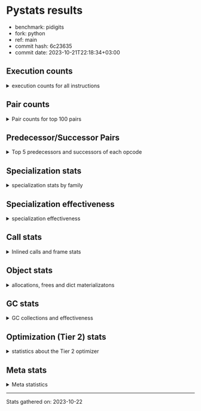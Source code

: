 
# Pystats results

- benchmark: pidigits
- fork: python
- ref: main
- commit hash: 6c23635
- commit date: 2023-10-21T22:18:34+03:00

## Execution counts

<details>
<summary> execution counts for all instructions </summary>

|Name | Count | Self | Cumulative | Miss ratio | 
|---|---:|---:|---:|---:|
| LOAD_FAST | 8,050,080 | 16.9% | 16.9% |  |
| BINARY_OP_MULTIPLY_INT | 6,615,300 | 13.9% | 30.7% |  |
| LOAD_FAST_LOAD_FAST | 5,699,100 | 11.9% | 42.6% |  |
| BINARY_OP_ADD_INT | 4,422,900 | 9.3% | 51.9% |  |
| STORE_FAST_STORE_FAST | 4,144,800 | 8.7% | 60.6% |  |
| LOAD_CONST | 3,506,940 | 7.3% | 67.9% |  |
| RESUME_CHECK | 2,072,580 | 4.3% | 72.3% |  |
| UNPACK_SEQUENCE_TUPLE | 2,072,400 | 4.3% | 76.6% |  |
| RETURN_VALUE | 1,952,580 | 4.1% | 80.7% |  |
| LOAD_GLOBAL_MODULE | 1,554,640 | 3.3% | 83.9% |  |
| CALL_PY_EXACT_ARGS | 1,554,420 | 3.3% | 87.2% |  |
| STORE_FAST | 1,036,560 | 2.2% | 89.4% |  |
| BINARY_OP | 1,036,460 | 2.2% | 91.5% |  |
| BUILD_TUPLE | 1,036,200 | 2.2% | 93.7% |  |
| POP_JUMP_IF_FALSE | 518,160 | 1.1% | 94.8% |  |
| INTERPRETER_EXIT | 518,160 | 1.1% | 95.9% |  |
| COMPARE_OP_INT | 518,160 | 1.1% | 97.0% |  |
| JUMP_BACKWARD | 409,140 | 0.9% | 97.8% |  |
| LOAD_GLOBAL_BUILTIN | 398,220 | 0.8% | 98.7% |  |
| CALL_BUILTIN_FAST | 398,100 | 0.8% | 99.5% |  |
| POP_TOP | 120,120 | 0.3% | 99.7% |  |
| YIELD_VALUE | 120,000 | 0.3% | 100.0% |  |
| CALL | 560 | 0.0% | 100.0% |  |
| PUSH_NULL | 300 | 0.0% | 100.0% |  |
| LOAD_GLOBAL | 180 | 0.0% | 100.0% |  |
| NOP | 120 | 0.0% | 100.0% |  |
| LOAD_DEREF | 120 | 0.0% | 100.0% |  |
| CALL_BUILTIN_CLASS | 120 | 0.0% | 100.0% |  |
| LOAD_ATTR_MODULE | 100 | 0.0% | 100.0% |  |
| RETURN_GENERATOR | 60 | 0.0% | 100.0% |  |
| RERAISE | 60 | 0.0% | 100.0% |  |
| MAKE_FUNCTION | 60 | 0.0% | 100.0% |  |
| LOAD_ATTR | 60 | 0.0% | 100.0% |  |
| COPY_FREE_VARS | 60 | 0.0% | 100.0% |  |
| CALL_INTRINSIC_1 | 60 | 0.0% | 100.0% |  |
| CALL_FUNCTION_EX | 60 | 0.0% | 100.0% |  |
| BINARY_OP_SUBTRACT_FLOAT | 60 | 0.0% | 100.0% |  |
| COMPARE_OP | 20 | 0.0% | 100.0% |  |


</details>

## Pair counts

<details>
<summary> Pair counts for top 100 pairs </summary>

|Pair | Count | Self | Cumulative | 
|---|---:|---:|---:|
| LOAD_FAST_LOAD_FAST BINARY_OP_MULTIPLY_INT | 5,699,100 | 11.9% | 11.9% |
| UNPACK_SEQUENCE_TUPLE STORE_FAST_STORE_FAST | 2,072,400 | 4.3% | 16.3% |
| STORE_FAST_STORE_FAST STORE_FAST_STORE_FAST | 2,072,400 | 4.3% | 20.6% |
| LOAD_FAST UNPACK_SEQUENCE_TUPLE | 2,072,400 | 4.3% | 25.0% |
| LOAD_FAST BINARY_OP_ADD_INT | 2,072,400 | 4.3% | 29.3% |
| BINARY_OP_MULTIPLY_INT LOAD_FAST_LOAD_FAST | 2,072,400 | 4.3% | 33.6% |
| BINARY_OP_MULTIPLY_INT LOAD_FAST | 2,072,400 | 4.3% | 38.0% |
| BINARY_OP_ADD_INT LOAD_FAST_LOAD_FAST | 2,072,400 | 4.3% | 42.3% |
| RESUME_CHECK LOAD_FAST | 1,952,400 | 4.1% | 46.4% |
| CALL_PY_EXACT_ARGS RESUME_CHECK | 1,554,360 | 3.3% | 49.7% |
| STORE_FAST_STORE_FAST LOAD_FAST_LOAD_FAST | 1,554,300 | 3.3% | 52.9% |
| BINARY_OP_MULTIPLY_INT BINARY_OP_ADD_INT | 1,554,300 | 3.3% | 56.2% |
| LOAD_FAST LOAD_CONST | 1,434,360 | 3.0% | 59.2% |
| LOAD_GLOBAL_MODULE LOAD_FAST | 1,434,300 | 3.0% | 62.2% |
| RETURN_VALUE STORE_FAST | 1,036,260 | 2.2% | 64.3% |
| LOAD_CONST CALL_PY_EXACT_ARGS | 1,036,200 | 2.2% | 66.5% |
| BINARY_OP_ADD_INT BINARY_OP | 1,036,200 | 2.2% | 68.7% |
| BINARY_OP RETURN_VALUE | 1,036,200 | 2.2% | 70.8% |
| LOAD_FAST BINARY_OP_MULTIPLY_INT | 916,200 | 1.9% | 72.8% |
| LOAD_CONST LOAD_FAST | 916,200 | 1.9% | 74.7% |
| BUILD_TUPLE RETURN_VALUE | 916,200 | 1.9% | 76.6% |
| BINARY_OP_MULTIPLY_INT LOAD_CONST | 916,200 | 1.9% | 78.5% |
| BINARY_OP_ADD_INT BUILD_TUPLE | 916,200 | 1.9% | 80.4% |
| LOAD_CONST BINARY_OP_ADD_INT | 796,200 | 1.7% | 82.1% |
| STORE_FAST LOAD_FAST | 638,280 | 1.3% | 83.4% |
| LOAD_CONST LOAD_CONST | 638,100 | 1.3% | 84.8% |
| COMPARE_OP_INT POP_JUMP_IF_FALSE | 518,160 | 1.1% | 85.9% |
| STORE_FAST_STORE_FAST LOAD_FAST | 518,100 | 1.1% | 86.9% |
| RETURN_VALUE COMPARE_OP_INT | 518,100 | 1.1% | 88.0% |
| LOAD_FAST LOAD_GLOBAL_MODULE | 518,100 | 1.1% | 89.1% |
| CACHE RESUME_CHECK | 518,100 | 1.1% | 90.2% |
| JUMP_BACKWARD LOAD_GLOBAL_MODULE | 409,140 | 0.9% | 91.1% |
| RETURN_VALUE INTERPRETER_EXIT | 398,160 | 0.8% | 91.9% |
| STORE_FAST LOAD_GLOBAL_MODULE | 398,140 | 0.8% | 92.7% |
| LOAD_GLOBAL_BUILTIN LOAD_FAST | 398,100 | 0.8% | 93.6% |
| LOAD_FAST LOAD_GLOBAL_BUILTIN | 398,100 | 0.8% | 94.4% |
| LOAD_FAST CALL_BUILTIN_FAST | 398,100 | 0.8% | 95.2% |
| CALL_BUILTIN_FAST CALL_PY_EXACT_ARGS | 398,100 | 0.8% | 96.1% |
| BINARY_OP_ADD_INT LOAD_CONST | 398,100 | 0.8% | 96.9% |
| POP_JUMP_IF_FALSE JUMP_BACKWARD | 289,200 | 0.6% | 97.5% |
| POP_JUMP_IF_FALSE LOAD_GLOBAL_MODULE | 228,900 | 0.5% | 98.0% |
| LOAD_GLOBAL_MODULE LOAD_CONST | 120,060 | 0.3% | 98.2% |
| YIELD_VALUE INTERPRETER_EXIT | 120,000 | 0.3% | 98.5% |
| LOAD_FAST YIELD_VALUE | 120,000 | 0.3% | 98.7% |
| LOAD_FAST CALL_PY_EXACT_ARGS | 120,000 | 0.3% | 99.0% |
| LOAD_CONST BUILD_TUPLE | 120,000 | 0.3% | 99.2% |
| BUILD_TUPLE LOAD_FAST | 120,000 | 0.3% | 99.5% |
| RESUME_CHECK POP_TOP | 119,940 | 0.3% | 99.7% |
| POP_TOP JUMP_BACKWARD | 119,940 | 0.3% | 100.0% |
| PUSH_NULL CALL | 240 | 0.0% | 100.0% |
| BINARY_OP BINARY_OP | 240 | 0.0% | 100.0% |
| LOAD_FAST PUSH_NULL | 180 | 0.0% | 100.0% |
| CALL CALL | 160 | 0.0% | 100.0% |
| LOAD_GLOBAL LOAD_GLOBAL_MODULE | 120 | 0.0% | 100.0% |
| CALL_BUILTIN_CLASS RETURN_VALUE | 120 | 0.0% | 100.0% |
| CALL POP_TOP | 120 | 0.0% | 100.0% |
| CALL CALL_BUILTIN_CLASS | 120 | 0.0% | 100.0% |
| RESUME_CHECK LOAD_GLOBAL_BUILTIN | 80 | 0.0% | 100.0% |
| LOAD_GLOBAL_MODULE CALL_PY_EXACT_ARGS | 80 | 0.0% | 100.0% |
| STORE_FAST NOP | 60 | 0.0% | 100.0% |
| STORE_FAST LOAD_DEREF | 60 | 0.0% | 100.0% |
| RETURN_GENERATOR LOAD_FAST | 60 | 0.0% | 100.0% |
| RESUME_CHECK LOAD_GLOBAL | 60 | 0.0% | 100.0% |
| RESUME_CHECK LOAD_CONST | 60 | 0.0% | 100.0% |
| PUSH_NULL LOAD_FAST | 60 | 0.0% | 100.0% |
| POP_TOP RESUME_CHECK | 60 | 0.0% | 100.0% |
| POP_TOP NOP | 60 | 0.0% | 100.0% |
| POP_TOP LOAD_FAST | 60 | 0.0% | 100.0% |
| POP_JUMP_IF_FALSE LOAD_FAST | 60 | 0.0% | 100.0% |
| NOP LOAD_GLOBAL_MODULE | 60 | 0.0% | 100.0% |
| NOP LOAD_DEREF | 60 | 0.0% | 100.0% |
| LOAD_GLOBAL_MODULE LOAD_ATTR_MODULE | 60 | 0.0% | 100.0% |
| LOAD_GLOBAL_BUILTIN LOAD_CONST | 60 | 0.0% | 100.0% |
| LOAD_FAST RETURN_VALUE | 60 | 0.0% | 100.0% |
| LOAD_FAST CALL_FUNCTION_EX | 60 | 0.0% | 100.0% |
| LOAD_FAST CALL | 60 | 0.0% | 100.0% |
| LOAD_DEREF STORE_FAST | 60 | 0.0% | 100.0% |
| LOAD_DEREF PUSH_NULL | 60 | 0.0% | 100.0% |
| LOAD_CONST STORE_FAST | 60 | 0.0% | 100.0% |
| LOAD_CONST MAKE_FUNCTION | 60 | 0.0% | 100.0% |
| LOAD_CONST CALL | 60 | 0.0% | 100.0% |
| LOAD_ATTR_MODULE STORE_FAST | 60 | 0.0% | 100.0% |
| COPY_FREE_VARS RESUME_CHECK | 60 | 0.0% | 100.0% |
| CALL_PY_EXACT_ARGS RETURN_GENERATOR | 60 | 0.0% | 100.0% |
| CALL_INTRINSIC_1 RERAISE | 60 | 0.0% | 100.0% |
| CALL_FUNCTION_EX COPY_FREE_VARS | 60 | 0.0% | 100.0% |
| CALL STORE_FAST | 60 | 0.0% | 100.0% |
| CALL LOAD_FAST | 60 | 0.0% | 100.0% |
| CACHE POP_TOP | 60 | 0.0% | 100.0% |
| CACHE CALL_INTRINSIC_1 | 60 | 0.0% | 100.0% |
| BINARY_OP_SUBTRACT_FLOAT STORE_FAST | 60 | 0.0% | 100.0% |
| RETURN_VALUE LOAD_GLOBAL | 40 | 0.0% | 100.0% |
| RESUME_CHECK LOAD_GLOBAL_MODULE | 40 | 0.0% | 100.0% |
| MAKE_FUNCTION LOAD_GLOBAL_MODULE | 40 | 0.0% | 100.0% |
| LOAD_GLOBAL_MODULE LOAD_GLOBAL_MODULE | 40 | 0.0% | 100.0% |
| LOAD_GLOBAL_MODULE LOAD_ATTR | 40 | 0.0% | 100.0% |
| LOAD_GLOBAL_MODULE CALL | 40 | 0.0% | 100.0% |
| LOAD_GLOBAL_BUILTIN LOAD_GLOBAL_MODULE | 40 | 0.0% | 100.0% |
| LOAD_GLOBAL LOAD_GLOBAL_BUILTIN | 40 | 0.0% | 100.0% |
| LOAD_FAST BINARY_OP_SUBTRACT_FLOAT | 40 | 0.0% | 100.0% |


</details>

## Predecessor/Successor Pairs

<details>
<summary> Top 5 predecessors and successors of each opcode </summary>

### CACHE

<details>
<summary> Successors and predecessors for CACHE </summary>

|Predecessors | Count | Percentage | 
|---|---:|---:|

|Successors | Count | Percentage | 
|---|---:|---:|
| RESUME_CHECK | 518,100 | 100.0% |
| POP_TOP | 60 | 0.0% |
| CALL_INTRINSIC_1 | 60 | 0.0% |


</details>

### INTERPRETER_EXIT

<details>
<summary> Successors and predecessors for INTERPRETER_EXIT </summary>

|Predecessors | Count | Percentage | 
|---|---:|---:|
| RETURN_VALUE | 398,160 | 76.8% |
| YIELD_VALUE | 120,000 | 23.2% |

|Successors | Count | Percentage | 
|---|---:|---:|


</details>

### MAKE_FUNCTION

<details>
<summary> Successors and predecessors for MAKE_FUNCTION </summary>

|Predecessors | Count | Percentage | 
|---|---:|---:|
| LOAD_CONST | 60 | 100.0% |

|Successors | Count | Percentage | 
|---|---:|---:|
| LOAD_GLOBAL_MODULE | 40 | 66.7% |
| LOAD_GLOBAL | 20 | 33.3% |


</details>

### NOP

<details>
<summary> Successors and predecessors for NOP </summary>

|Predecessors | Count | Percentage | 
|---|---:|---:|
| STORE_FAST | 60 | 50.0% |
| POP_TOP | 60 | 50.0% |

|Successors | Count | Percentage | 
|---|---:|---:|
| LOAD_GLOBAL_MODULE | 60 | 50.0% |
| LOAD_DEREF | 60 | 50.0% |


</details>

### POP_TOP

<details>
<summary> Successors and predecessors for POP_TOP </summary>

|Predecessors | Count | Percentage | 
|---|---:|---:|
| RESUME_CHECK | 119,940 | 99.9% |
| CALL | 120 | 0.1% |
| CACHE | 60 | 0.0% |

|Successors | Count | Percentage | 
|---|---:|---:|
| JUMP_BACKWARD | 119,940 | 99.9% |
| RESUME_CHECK | 60 | 0.0% |
| NOP | 60 | 0.0% |
| LOAD_FAST | 60 | 0.0% |


</details>

### PUSH_NULL

<details>
<summary> Successors and predecessors for PUSH_NULL </summary>

|Predecessors | Count | Percentage | 
|---|---:|---:|
| LOAD_FAST | 180 | 60.0% |
| LOAD_DEREF | 60 | 20.0% |
| LOAD_ATTR_MODULE | 40 | 13.3% |
| LOAD_ATTR | 20 | 6.7% |

|Successors | Count | Percentage | 
|---|---:|---:|
| CALL | 240 | 80.0% |
| LOAD_FAST | 60 | 20.0% |


</details>

### RETURN_GENERATOR

<details>
<summary> Successors and predecessors for RETURN_GENERATOR </summary>

|Predecessors | Count | Percentage | 
|---|---:|---:|
| CALL_PY_EXACT_ARGS | 60 | 100.0% |

|Successors | Count | Percentage | 
|---|---:|---:|
| LOAD_FAST | 60 | 100.0% |


</details>

### RETURN_VALUE

<details>
<summary> Successors and predecessors for RETURN_VALUE </summary>

|Predecessors | Count | Percentage | 
|---|---:|---:|
| BINARY_OP | 1,036,200 | 53.1% |
| BUILD_TUPLE | 916,200 | 46.9% |
| CALL_BUILTIN_CLASS | 120 | 0.0% |
| LOAD_FAST | 60 | 0.0% |

|Successors | Count | Percentage | 
|---|---:|---:|
| STORE_FAST | 1,036,260 | 53.1% |
| COMPARE_OP_INT | 518,100 | 26.5% |
| INTERPRETER_EXIT | 398,160 | 20.4% |
| LOAD_GLOBAL | 40 | 0.0% |
| LOAD_GLOBAL_MODULE | 20 | 0.0% |


</details>

### BINARY_OP

<details>
<summary> Successors and predecessors for BINARY_OP </summary>

|Predecessors | Count | Percentage | 
|---|---:|---:|
| BINARY_OP_ADD_INT | 1,036,200 | 100.0% |
| BINARY_OP | 240 | 0.0% |
| LOAD_FAST | 20 | 0.0% |

|Successors | Count | Percentage | 
|---|---:|---:|
| RETURN_VALUE | 1,036,200 | 100.0% |
| BINARY_OP | 240 | 0.0% |
| BINARY_OP_SUBTRACT_FLOAT | 20 | 0.0% |


</details>

### BUILD_TUPLE

<details>
<summary> Successors and predecessors for BUILD_TUPLE </summary>

|Predecessors | Count | Percentage | 
|---|---:|---:|
| BINARY_OP_ADD_INT | 916,200 | 88.4% |
| LOAD_CONST | 120,000 | 11.6% |

|Successors | Count | Percentage | 
|---|---:|---:|
| RETURN_VALUE | 916,200 | 88.4% |
| LOAD_FAST | 120,000 | 11.6% |


</details>

### CALL

<details>
<summary> Successors and predecessors for CALL </summary>

|Predecessors | Count | Percentage | 
|---|---:|---:|
| PUSH_NULL | 240 | 42.9% |
| CALL | 160 | 28.6% |
| LOAD_FAST | 60 | 10.7% |
| LOAD_CONST | 60 | 10.7% |
| LOAD_GLOBAL_MODULE | 40 | 7.1% |

|Successors | Count | Percentage | 
|---|---:|---:|
| CALL | 160 | 28.6% |
| POP_TOP | 120 | 21.4% |
| CALL_BUILTIN_CLASS | 120 | 21.4% |
| STORE_FAST | 60 | 10.7% |
| LOAD_FAST | 60 | 10.7% |


</details>

### CALL_FUNCTION_EX

<details>
<summary> Successors and predecessors for CALL_FUNCTION_EX </summary>

|Predecessors | Count | Percentage | 
|---|---:|---:|
| LOAD_FAST | 60 | 100.0% |

|Successors | Count | Percentage | 
|---|---:|---:|
| COPY_FREE_VARS | 60 | 100.0% |


</details>

### CALL_INTRINSIC_1

<details>
<summary> Successors and predecessors for CALL_INTRINSIC_1 </summary>

|Predecessors | Count | Percentage | 
|---|---:|---:|
| CACHE | 60 | 100.0% |

|Successors | Count | Percentage | 
|---|---:|---:|
| RERAISE | 60 | 100.0% |


</details>

### COMPARE_OP

<details>
<summary> Successors and predecessors for COMPARE_OP </summary>

|Predecessors | Count | Percentage | 
|---|---:|---:|
| LOAD_CONST | 20 | 100.0% |

|Successors | Count | Percentage | 
|---|---:|---:|
| COMPARE_OP_INT | 20 | 100.0% |


</details>

### COPY_FREE_VARS

<details>
<summary> Successors and predecessors for COPY_FREE_VARS </summary>

|Predecessors | Count | Percentage | 
|---|---:|---:|
| CALL_FUNCTION_EX | 60 | 100.0% |

|Successors | Count | Percentage | 
|---|---:|---:|
| RESUME_CHECK | 60 | 100.0% |


</details>

### JUMP_BACKWARD

<details>
<summary> Successors and predecessors for JUMP_BACKWARD </summary>

|Predecessors | Count | Percentage | 
|---|---:|---:|
| POP_JUMP_IF_FALSE | 289,200 | 70.7% |
| POP_TOP | 119,940 | 29.3% |

|Successors | Count | Percentage | 
|---|---:|---:|
| LOAD_GLOBAL_MODULE | 409,140 | 100.0% |


</details>

### LOAD_ATTR

<details>
<summary> Successors and predecessors for LOAD_ATTR </summary>

|Predecessors | Count | Percentage | 
|---|---:|---:|
| LOAD_GLOBAL_MODULE | 40 | 66.7% |
| LOAD_GLOBAL | 20 | 33.3% |

|Successors | Count | Percentage | 
|---|---:|---:|
| LOAD_ATTR_MODULE | 40 | 66.7% |
| PUSH_NULL | 20 | 33.3% |


</details>

### LOAD_CONST

<details>
<summary> Successors and predecessors for LOAD_CONST </summary>

|Predecessors | Count | Percentage | 
|---|---:|---:|
| LOAD_FAST | 1,434,360 | 40.9% |
| BINARY_OP_MULTIPLY_INT | 916,200 | 26.1% |
| LOAD_CONST | 638,100 | 18.2% |
| BINARY_OP_ADD_INT | 398,100 | 11.4% |
| LOAD_GLOBAL_MODULE | 120,060 | 3.4% |

|Successors | Count | Percentage | 
|---|---:|---:|
| CALL_PY_EXACT_ARGS | 1,036,200 | 29.5% |
| LOAD_FAST | 916,200 | 26.1% |
| BINARY_OP_ADD_INT | 796,200 | 22.7% |
| LOAD_CONST | 638,100 | 18.2% |
| BUILD_TUPLE | 120,000 | 3.4% |


</details>

### LOAD_DEREF

<details>
<summary> Successors and predecessors for LOAD_DEREF </summary>

|Predecessors | Count | Percentage | 
|---|---:|---:|
| STORE_FAST | 60 | 50.0% |
| NOP | 60 | 50.0% |

|Successors | Count | Percentage | 
|---|---:|---:|
| STORE_FAST | 60 | 50.0% |
| PUSH_NULL | 60 | 50.0% |


</details>

### LOAD_FAST

<details>
<summary> Successors and predecessors for LOAD_FAST </summary>

|Predecessors | Count | Percentage | 
|---|---:|---:|
| BINARY_OP_MULTIPLY_INT | 2,072,400 | 25.7% |
| RESUME_CHECK | 1,952,400 | 24.3% |
| LOAD_GLOBAL_MODULE | 1,434,300 | 17.8% |
| LOAD_CONST | 916,200 | 11.4% |
| STORE_FAST | 638,280 | 7.9% |

|Successors | Count | Percentage | 
|---|---:|---:|
| UNPACK_SEQUENCE_TUPLE | 2,072,400 | 25.7% |
| BINARY_OP_ADD_INT | 2,072,400 | 25.7% |
| LOAD_CONST | 1,434,360 | 17.8% |
| BINARY_OP_MULTIPLY_INT | 916,200 | 11.4% |
| LOAD_GLOBAL_MODULE | 518,100 | 6.4% |


</details>

### LOAD_FAST_LOAD_FAST

<details>
<summary> Successors and predecessors for LOAD_FAST_LOAD_FAST </summary>

|Predecessors | Count | Percentage | 
|---|---:|---:|
| BINARY_OP_MULTIPLY_INT | 2,072,400 | 36.4% |
| BINARY_OP_ADD_INT | 2,072,400 | 36.4% |
| STORE_FAST_STORE_FAST | 1,554,300 | 27.3% |

|Successors | Count | Percentage | 
|---|---:|---:|
| BINARY_OP_MULTIPLY_INT | 5,699,100 | 100.0% |


</details>

### LOAD_GLOBAL

<details>
<summary> Successors and predecessors for LOAD_GLOBAL </summary>

|Predecessors | Count | Percentage | 
|---|---:|---:|
| RESUME_CHECK | 60 | 33.3% |
| RETURN_VALUE | 40 | 22.2% |
| STORE_FAST | 20 | 11.1% |
| MAKE_FUNCTION | 20 | 11.1% |
| LOAD_GLOBAL_MODULE | 20 | 11.1% |

|Successors | Count | Percentage | 
|---|---:|---:|
| LOAD_GLOBAL_MODULE | 120 | 66.7% |
| LOAD_GLOBAL_BUILTIN | 40 | 22.2% |
| LOAD_ATTR | 20 | 11.1% |


</details>

### POP_JUMP_IF_FALSE

<details>
<summary> Successors and predecessors for POP_JUMP_IF_FALSE </summary>

|Predecessors | Count | Percentage | 
|---|---:|---:|
| COMPARE_OP_INT | 518,160 | 100.0% |

|Successors | Count | Percentage | 
|---|---:|---:|
| JUMP_BACKWARD | 289,200 | 55.8% |
| LOAD_GLOBAL_MODULE | 228,900 | 44.2% |
| LOAD_FAST | 60 | 0.0% |


</details>

### RERAISE

<details>
<summary> Successors and predecessors for RERAISE </summary>

|Predecessors | Count | Percentage | 
|---|---:|---:|
| CALL_INTRINSIC_1 | 60 | 100.0% |

|Successors | Count | Percentage | 
|---|---:|---:|


</details>

### STORE_FAST

<details>
<summary> Successors and predecessors for STORE_FAST </summary>

|Predecessors | Count | Percentage | 
|---|---:|---:|
| RETURN_VALUE | 1,036,260 | 100.0% |
| LOAD_DEREF | 60 | 0.0% |
| LOAD_CONST | 60 | 0.0% |
| LOAD_ATTR_MODULE | 60 | 0.0% |
| CALL | 60 | 0.0% |

|Successors | Count | Percentage | 
|---|---:|---:|
| LOAD_FAST | 638,280 | 61.6% |
| LOAD_GLOBAL_MODULE | 398,140 | 38.4% |
| NOP | 60 | 0.0% |
| LOAD_DEREF | 60 | 0.0% |
| LOAD_GLOBAL | 20 | 0.0% |


</details>

### STORE_FAST_STORE_FAST

<details>
<summary> Successors and predecessors for STORE_FAST_STORE_FAST </summary>

|Predecessors | Count | Percentage | 
|---|---:|---:|
| UNPACK_SEQUENCE_TUPLE | 2,072,400 | 50.0% |
| STORE_FAST_STORE_FAST | 2,072,400 | 50.0% |

|Successors | Count | Percentage | 
|---|---:|---:|
| STORE_FAST_STORE_FAST | 2,072,400 | 50.0% |
| LOAD_FAST_LOAD_FAST | 1,554,300 | 37.5% |
| LOAD_FAST | 518,100 | 12.5% |


</details>

### YIELD_VALUE

<details>
<summary> Successors and predecessors for YIELD_VALUE </summary>

|Predecessors | Count | Percentage | 
|---|---:|---:|
| LOAD_FAST | 120,000 | 100.0% |

|Successors | Count | Percentage | 
|---|---:|---:|
| INTERPRETER_EXIT | 120,000 | 100.0% |


</details>

### BINARY_OP_ADD_INT

<details>
<summary> Successors and predecessors for BINARY_OP_ADD_INT </summary>

|Predecessors | Count | Percentage | 
|---|---:|---:|
| LOAD_FAST | 2,072,400 | 46.9% |
| BINARY_OP_MULTIPLY_INT | 1,554,300 | 35.1% |
| LOAD_CONST | 796,200 | 18.0% |

|Successors | Count | Percentage | 
|---|---:|---:|
| LOAD_FAST_LOAD_FAST | 2,072,400 | 46.9% |
| BINARY_OP | 1,036,200 | 23.4% |
| BUILD_TUPLE | 916,200 | 20.7% |
| LOAD_CONST | 398,100 | 9.0% |


</details>

### BINARY_OP_MULTIPLY_INT

<details>
<summary> Successors and predecessors for BINARY_OP_MULTIPLY_INT </summary>

|Predecessors | Count | Percentage | 
|---|---:|---:|
| LOAD_FAST_LOAD_FAST | 5,699,100 | 86.2% |
| LOAD_FAST | 916,200 | 13.8% |

|Successors | Count | Percentage | 
|---|---:|---:|
| LOAD_FAST_LOAD_FAST | 2,072,400 | 31.3% |
| LOAD_FAST | 2,072,400 | 31.3% |
| BINARY_OP_ADD_INT | 1,554,300 | 23.5% |
| LOAD_CONST | 916,200 | 13.8% |


</details>

### BINARY_OP_SUBTRACT_FLOAT

<details>
<summary> Successors and predecessors for BINARY_OP_SUBTRACT_FLOAT </summary>

|Predecessors | Count | Percentage | 
|---|---:|---:|
| LOAD_FAST | 40 | 66.7% |
| BINARY_OP | 20 | 33.3% |

|Successors | Count | Percentage | 
|---|---:|---:|
| STORE_FAST | 60 | 100.0% |


</details>

### CALL_BUILTIN_CLASS

<details>
<summary> Successors and predecessors for CALL_BUILTIN_CLASS </summary>

|Predecessors | Count | Percentage | 
|---|---:|---:|
| CALL | 120 | 100.0% |

|Successors | Count | Percentage | 
|---|---:|---:|
| RETURN_VALUE | 120 | 100.0% |


</details>

### CALL_BUILTIN_FAST

<details>
<summary> Successors and predecessors for CALL_BUILTIN_FAST </summary>

|Predecessors | Count | Percentage | 
|---|---:|---:|
| LOAD_FAST | 398,100 | 100.0% |

|Successors | Count | Percentage | 
|---|---:|---:|
| CALL_PY_EXACT_ARGS | 398,100 | 100.0% |


</details>

### CALL_PY_EXACT_ARGS

<details>
<summary> Successors and predecessors for CALL_PY_EXACT_ARGS </summary>

|Predecessors | Count | Percentage | 
|---|---:|---:|
| LOAD_CONST | 1,036,200 | 66.7% |
| CALL_BUILTIN_FAST | 398,100 | 25.6% |
| LOAD_FAST | 120,000 | 7.7% |
| LOAD_GLOBAL_MODULE | 80 | 0.0% |
| CALL | 40 | 0.0% |

|Successors | Count | Percentage | 
|---|---:|---:|
| RESUME_CHECK | 1,554,360 | 100.0% |
| RETURN_GENERATOR | 60 | 0.0% |


</details>

### COMPARE_OP_INT

<details>
<summary> Successors and predecessors for COMPARE_OP_INT </summary>

|Predecessors | Count | Percentage | 
|---|---:|---:|
| RETURN_VALUE | 518,100 | 100.0% |
| LOAD_CONST | 40 | 0.0% |
| COMPARE_OP | 20 | 0.0% |

|Successors | Count | Percentage | 
|---|---:|---:|
| POP_JUMP_IF_FALSE | 518,160 | 100.0% |


</details>

### LOAD_ATTR_MODULE

<details>
<summary> Successors and predecessors for LOAD_ATTR_MODULE </summary>

|Predecessors | Count | Percentage | 
|---|---:|---:|
| LOAD_GLOBAL_MODULE | 60 | 60.0% |
| LOAD_ATTR | 40 | 40.0% |

|Successors | Count | Percentage | 
|---|---:|---:|
| STORE_FAST | 60 | 60.0% |
| PUSH_NULL | 40 | 40.0% |


</details>

### LOAD_GLOBAL_BUILTIN

<details>
<summary> Successors and predecessors for LOAD_GLOBAL_BUILTIN </summary>

|Predecessors | Count | Percentage | 
|---|---:|---:|
| LOAD_FAST | 398,100 | 100.0% |
| RESUME_CHECK | 80 | 0.0% |
| LOAD_GLOBAL | 40 | 0.0% |

|Successors | Count | Percentage | 
|---|---:|---:|
| LOAD_FAST | 398,100 | 100.0% |
| LOAD_CONST | 60 | 0.0% |
| LOAD_GLOBAL_MODULE | 40 | 0.0% |
| LOAD_GLOBAL | 20 | 0.0% |


</details>

### LOAD_GLOBAL_MODULE

<details>
<summary> Successors and predecessors for LOAD_GLOBAL_MODULE </summary>

|Predecessors | Count | Percentage | 
|---|---:|---:|
| LOAD_FAST | 518,100 | 33.3% |
| JUMP_BACKWARD | 409,140 | 26.3% |
| STORE_FAST | 398,140 | 25.6% |
| POP_JUMP_IF_FALSE | 228,900 | 14.7% |
| LOAD_GLOBAL | 120 | 0.0% |

|Successors | Count | Percentage | 
|---|---:|---:|
| LOAD_FAST | 1,434,300 | 92.3% |
| LOAD_CONST | 120,060 | 7.7% |
| CALL_PY_EXACT_ARGS | 80 | 0.0% |
| LOAD_ATTR_MODULE | 60 | 0.0% |
| LOAD_GLOBAL_MODULE | 40 | 0.0% |


</details>

### RESUME_CHECK

<details>
<summary> Successors and predecessors for RESUME_CHECK </summary>

|Predecessors | Count | Percentage | 
|---|---:|---:|
| CALL_PY_EXACT_ARGS | 1,554,360 | 75.0% |
| CACHE | 518,100 | 25.0% |
| POP_TOP | 60 | 0.0% |
| COPY_FREE_VARS | 60 | 0.0% |

|Successors | Count | Percentage | 
|---|---:|---:|
| LOAD_FAST | 1,952,400 | 94.2% |
| POP_TOP | 119,940 | 5.8% |
| LOAD_GLOBAL_BUILTIN | 80 | 0.0% |
| LOAD_GLOBAL | 60 | 0.0% |
| LOAD_CONST | 60 | 0.0% |


</details>

### UNPACK_SEQUENCE_TUPLE

<details>
<summary> Successors and predecessors for UNPACK_SEQUENCE_TUPLE </summary>

|Predecessors | Count | Percentage | 
|---|---:|---:|
| LOAD_FAST | 2,072,400 | 100.0% |

|Successors | Count | Percentage | 
|---|---:|---:|
| STORE_FAST_STORE_FAST | 2,072,400 | 100.0% |


</details>


</details>

## Specialization stats

<details>
<summary> specialization stats by family </summary>

### BINARY_OP

<details>
<summary> specialization stats for BINARY_OP family </summary>

|Kind | Count | Ratio | 
|---|---|---|
| specialization.deferred |      1036200 | 8.6% |
|          hit |     11038260 | 91.4% |

#### Specialization attempts

| | Count | Ratio | 
|---|---:|---:|
| Success | 20 | 7.7% |
| Failure | 240 | 92.3% |

|Failure kind | Count | Ratio | 
|---|---:|---:|
| floor divide | 240 | 100.0% |


</details>

### CALL

<details>
<summary> specialization stats for CALL family </summary>

|Kind | Count | Ratio | 
|---|---|---|
| specialization.deferred |          360 | 0.0% |
|          hit |      1952640 | 100.0% |

#### Specialization attempts

| | Count | Ratio | 
|---|---:|---:|
| Success | 80 | 40.0% |
| Failure | 120 | 60.0% |

|Failure kind | Count | Ratio | 
|---|---:|---:|
| cfunc noargs | 60 | 50.0% |
| class no vectorcall | 40 | 33.3% |
| other | 20 | 16.7% |


</details>

### COMPARE_OP

<details>
<summary> specialization stats for COMPARE_OP family </summary>

|Kind | Count | Ratio | 
|---|---|---|
|          hit |       518160 | 100.0% |

#### Specialization attempts

| | Count | Ratio | 
|---|---:|---:|
| Success | 20 | 100.0% |
| Failure | 0 | 0.0% |

|Failure kind | Count | Ratio | 
|---|---:|---:|


</details>

### JUMP_BACKWARD

<details>
<summary> specialization stats for JUMP_BACKWARD family </summary>

|Kind | Count | Ratio | 
|---|---|---|


</details>

### LOAD_ATTR

<details>
<summary> specialization stats for LOAD_ATTR family </summary>

|Kind | Count | Ratio | 
|---|---|---|
| specialization.deferred |           20 | 12.5% |
|          hit |          100 | 62.5% |

#### Specialization attempts

| | Count | Ratio | 
|---|---:|---:|
| Success | 40 | 100.0% |
| Failure | 0 | 0.0% |

|Failure kind | Count | Ratio | 
|---|---:|---:|


</details>

### LOAD_GLOBAL

<details>
<summary> specialization stats for LOAD_GLOBAL family </summary>

|Kind | Count | Ratio | 
|---|---|---|
| specialization.deferred |           20 | 0.0% |
|          hit |      1952860 | 100.0% |

#### Specialization attempts

| | Count | Ratio | 
|---|---:|---:|
| Success | 160 | 100.0% |
| Failure | 0 | 0.0% |

|Failure kind | Count | Ratio | 
|---|---:|---:|


</details>

### POP_JUMP_IF_FALSE

<details>
<summary> specialization stats for POP_JUMP_IF_FALSE family </summary>

|Kind | Count | Ratio | 
|---|---|---|


</details>

### UNPACK_SEQUENCE

<details>
<summary> specialization stats for UNPACK_SEQUENCE family </summary>

|Kind | Count | Ratio | 
|---|---|---|
|          hit |      2072400 | 100.0% |


</details>


</details>

## Specialization effectiveness

<details>
<summary> specialization effectiveness </summary>

|Instructions | Count | Ratio | 
|---|---:|---:|
| Basic | 26,185,440 | 54.8% |
| Not specialized | 1,964,580 | 4.1% |
| Specialized | 19,607,000 | 41.1% |

### Deferred by instruction

<details>
<summary> deferred by instruction </summary>

|Name | Count | Ratio | 
|---|---:|---:|
| BINARY_OP | 1,036,200 | 100.0% |
| CALL | 360 | 0.0% |
| LOAD_GLOBAL | 20 | 0.0% |
| LOAD_ATTR | 20 | 0.0% |
| YIELD_VALUE | 0 | 0.0% |
| UNPACK_SEQUENCE_TUPLE | 0 | 0.0% |
| UNPACK_SEQUENCE | 0 | 0.0% |
| TO_BOOL | 0 | 0.0% |
| STORE_SUBSCR | 0 | 0.0% |
| STORE_SLICE | 0 | 0.0% |


</details>


</details>

## Call stats

<details>
<summary> Inlined calls and frame stats </summary>

| | Count | Ratio | 
|---|---:|---:|
| Calls to PyEval_EvalDefault | 518,220 | 25.0% |
| Calls to Python functions inlined | 1,554,480 | 75.0% |
| Calls via PyEval_EvalFrame (total) | 518,220 | 25.0% |
| Calls via PyEval_EvalFrame (vector) | 398,160 | 19.2% |
| Calls via PyEval_EvalFrame (generator) | 120,060 | 5.8% |
| Calls via PyEval_EvalFrame (legacy) | 0 | 0.0% |
| Calls via PyEval_EvalFrame (function vectorcall) | 398,160 | 19.2% |
| Calls via PyEval_EvalFrame (build class) | 0 | 0.0% |
| Calls via PyEval_EvalFrame (slot) | 0 | 0.0% |
| Calls via PyEval_EvalFrame (function ex) | 60 | 0.0% |
| Calls via PyEval_EvalFrame (api) | 0 | 0.0% |
| Calls via PyEval_EvalFrame (method) | 0 | 0.0% |
| Frames pushed | 1,952,640 | 94.2% |
| Frame objects created | 120 | 0.0% |


</details>

## Object stats

<details>
<summary> allocations, frees and dict materializatons </summary>

| | Count | Ratio | 
|---|---:|---:|
| Allocations from freelist | 1,036,480 | 8.5% |
| Frees to freelist | 1,036,500 |  |
| Allocations | 11,142,680 | 91.5% |
| Allocations to 512 bytes | 3,546,980 | 29.1% |
| Allocations to 4 kbytes | 2,862,840 | 23.5% |
| Allocations over 4 kbytes | 4,732,860 | 38.9% |
| Frees | 11,142,600 |  |
| New values | 0 |  |
| Interpreter increfs | 24,177,880 | 99.7% |
| Interpreter decrefs | 30,265,740 | 83.1% |
| Increfs | 76,420 | 0.3% |
| Decrefs | 6,167,600 | 16.9% |
| Materialize dict (on request) | 0 |  |
| Materialize dict (new key) | 0 |  |
| Materialize dict (too big) | 0 |  |
| Materialize dict (str subclass) | 0 |  |
| Dematerialize dict | 0 |  |
| Method cache hits | 14 |  |
| Method cache misses | 6 |  |
| Method cache collisions | 6 |  |
| Method cache dunder hits | 60 |  |
| Method cache dunder misses | 0 |  |


</details>

## GC stats

<details>
<summary> GC collections and effectiveness </summary>

|Generation | Collections | Objects collected | Object visits | 
|---:|---:|---:|---:|
| 0 | 0 | 0 | 0 |
| 1 | 0 | 0 | 0 |
| 2 | 0 | 0 | 0 |


</details>

## Optimization (Tier 2) stats

<details>
<summary> statistics about the Tier 2 optimizer </summary>

### Overall stats

<details>
<summary> overall stats </summary>

| | Count | Ratio | 
|---|---:|---:|
| Optimization attempts | 0 |  |
| Traces created | 0 |  |
| Traces executed | 0 |  |
| Uops executed | 0 | 0 |
| Trace stack overflow | 0 |  |
| Trace stack underflow | 0 |  |
| Trace too long | 0 |  |
| Trace too short | 0 |  |
| Inner loop found | 0 |  |
| Recursive call | 0 |  |


</details>

**Trace length histogram**

|Range | Count | Ratio | 
|---|---:|---:|
| <= 1 | 0 |  |

**Optimized trace length histogram**

|Range | Count | Ratio | 
|---|---:|---:|
| <= 1 | 0 |  |

**Trace run length histogram**

|Range | Count | Ratio | 
|---|---:|---:|
| <= 1 | 0 |  |

### Uop stats

<details>
<summary> uop stats </summary>

|Uop | Count | Self | Cumulative | 
|---|---:|---:|---:|


</details>

### Unsupported opcodes

<details>
<summary> unsupported opcodes </summary>

|Opcode | Count | 
|---|---|


</details>


</details>

## Meta stats

<details>
<summary> Meta statistics </summary>

| | Count | 
|---|---:|
| Number of data files | 20 |


</details>

---
Stats gathered on: 2023-10-22
